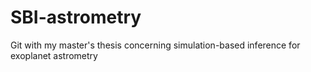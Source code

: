 # SBI-astrometry

Git with my master's thesis concerning simulation-based inference for exoplanet astrometry